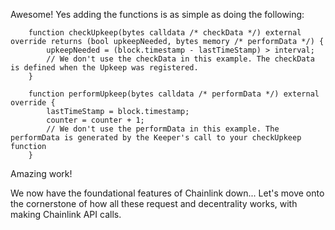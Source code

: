 Awesome! Yes adding the functions is as simple as doing the following: 

```
    function checkUpkeep(bytes calldata /* checkData */) external override returns (bool upkeepNeeded, bytes memory /* performData */) {
        upkeepNeeded = (block.timestamp - lastTimeStamp) > interval;
        // We don't use the checkData in this example. The checkData is defined when the Upkeep was registered.
    }

    function performUpkeep(bytes calldata /* performData */) external override {
        lastTimeStamp = block.timestamp;
        counter = counter + 1;
        // We don't use the performData in this example. The performData is generated by the Keeper's call to your checkUpkeep function
    } 

```

Amazing work! 

We now have the foundational features of Chainlink down... Let's move onto the cornerstone of how all these request and decentrality works, with making Chainlink API calls. 